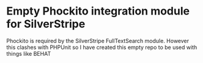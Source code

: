# Empty Phockito integration module for SilverStripe

Phockito is required by the SilverStripe FullTextSearch module.
However this clashes with PHPUnit so I have created this empty repo to be used with things like BEHAT
